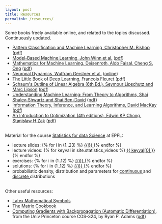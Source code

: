 ```yaml
---
layout: post
title: Resources
permalink: /resources/
---
```


Some books freely available online, and related to the topics discussed. Continuously updated. 

<ul>
          <li><a href="https://www.springer.com/gp/book/9780387310732">Pattern Classification and Machine Learning, Christopher M. Bishop</a> (<a href="https://www.microsoft.com/en-us/research/uploads/prod/2006/01/Bishop-Pattern-Recognition-and-Machine-Learning-2006.pdf">pdf</a>)</li>
          <li><a href="http://mbmlbook.com/">Model-Based Machine Learning, John Winn et al.</a> (<a href="http://mbmlbook.com/MBMLbook.pdf">pdf</a>)</li>
          <li><a href="https://mml-book.github.io/">Mathematics for Machine Learning, Deisenroth, Aldo Faisal, Cheng S. Ong</a> (<a href="https://mml-book.github.io/book/mml-book.pdf">pdf</a>)</li>
          <li><a href="https://neuronaldynamics.epfl.ch/">Neuronal Dynamics, Wulfram Gerstner et al.</a> (<a href="https://neuronaldynamics.epfl.ch/online/index.html">online</a>)</li>
          <li><a href="https://fleuret.org/public/lbdl.pdf">The Little Book of Deep Learning, Francois Fleuret</a> (<a href="{{ site.assets }}/resources/lbdl.pdf">pdf</a>) </li>
          <li><a href="https://books.google.com/books?id=K6E4DwAAQBAJ&q=schaum%27s+outline+of+linear+algebra+6th+edition&dq=schaum%27s+outline+of+linear+algebra+6th+edition&hl=pt-PT&sa=X&ved=2ahUKEwiYqoC6l8b5AhUrIMUKHYG7DlAQ6AF6BAgFEAI">Schaum's Outline of Linear Algebra (6th Ed.), Seymour Lipschutz and Marc Lipson</a> (<a href="https://csis.pace.edu/~fparisi/pages/books/Schaums%20Outline%20of%20Linear%20Algebra.pdf">pdf</a>)</li>
          <li><a href="https://www.cs.huji.ac.il/~shais/UnderstandingMachineLearning/copy.html">Understanding Machine Learning: From Theory to Algorithms,  Shai Shalev-Shwartz and Shai Ben-David</a> (<a href="https://www.cs.huji.ac.il/~shais/UnderstandingMachineLearning/understanding-machine-learning-theory-algorithms.pdf">pdf</a>)</li>
          <li><a href="http://www.inference.org.uk/mackay/itila/book.html">Information Theory, Inference, and Learning Algorithms, David MacKay</a> (<a href="http://www.inference.org.uk/itprnn/book.pdf">pdf</a>)</li>
          <li><a href="https://www.wiley.com/en-us/An+Introduction+to+Optimization%2C+4th+Edition-p-9781118515150">An Introduction to Optimization (4th editions), Edwin KP Chong, Stanislaw H Zak</a> (<a href="http://www.lewissoft.com/pdf/INTRO_OPT.pdf">pdf</a>)</li>
</ul>

<br/>
Material for the course <a href="https://edu.epfl.ch/coursebook/en/statistics-for-data-science-MATH-413">Statistics for data Science</a> at EPFL:
<ul>
<li>lecture slides:
  {% for i in (1..23) %}
    <a href="{{ site.statistics_lectures | replace: 'XXX', i }}"> {{i}} </a>
  {% endfor %}
</li>
<li>lecture videos:
  {% for keyval in site.statistics_videos %}
      <a href="{{site.statistics_videos_preffix}}{{ keyval[1] }}">{{ keyval[0] }}</a>
  {% endfor %}
</li>
<li>exercises:
  {% for i in (1..12) %}
    <a href="{{ site.statistics_exercises | replace: 'XXX', i }}"> {{i}} </a>
  {% endfor %}
</li>
<li>solutions:
  {% for i in (1..12) %}
    <a href="{{ site.statistics_solutions | replace: 'XXX', i }}"> {{i}} </a>
  {% endfor %}
</li>
<li>probabilistic density, distribution and parameters for 
    <a href="{{ site.statistics_distributions | replace: 'XXX', 'CONTINUOUS' }}"> continuous </a>
    and
    <a href="{{ site.statistics_distributions | replace: 'XXX', 'DISCRETE' }}"> discrete </a> 
    distributions
</li>
</ul>

<br/>
Other useful resources:
<ul>
          <li><a href="{{ site.assets }}/resources/latex_math_symbols.pdf">Latex Mathematical Symbols</a></li>
          <li><a href="{{ site.assets }}/resources/the_matrix_cookbook.pdf">The Matrix Cookbook</a></li>
          <li><a href="{{ site.assets }}/resources/princeton_course_autodiff.pdf">Computing Gradients with Backpropagation (Automatic Differentiation)</a>, from the Univ Princeton course COS-324, by Ryan P. Adams (<a href="https://www.cs.princeton.edu/courses/archive/fall18/cos324/files/backprop.pdf">pdf</a>)</li>
</ul>

